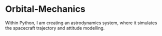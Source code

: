 ﻿# Orbital-Mechanics

Within Python, I am creating an astrodynamics system, where it simulates the spacecraft trajectory and attitude modelling. 
